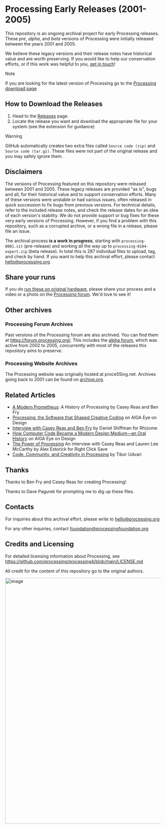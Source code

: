 # Processing Early Releases (2001-2005)
This repository is an ongoing archival project for early Processing releases. These _pre_, _alpha_, and _beta_ versions of Processing were initially released between the years 2001 and 2005. 

We believe these legacy versions and their release notes have historical value and are worth preserving. If you would like to help our conservation efforts, or if this work was helpful to you, [get in touch](#contacts)!

> [!NOTE]  
> If you are looking for the latest version of Processing go to the [Processing download page](https://processing.org/download)

## How to Download the Releases

1. Head to the [Releases](https://github.com/SableRaf/processing-revisions/releases) page.
1. Locate the release you want and download the appropriate file for your system (see the extension for guidance)

> [!WARNING]
> GitHub automatically creates two extra files called `Source code (zip)` and `Source code (tar.gz)`. These files were not part of the original release and you may safely ignore them.

## Disclaimers
The versions of Processing featured on this repository were released between 2001 and 2005. These legacy releases are provided "as is", bugs and all, for their historical value and to support conservation efforts. Many of these versions were unstable or had various issues, often released in quick succession to fix bugs from previous versions. For technical details, refer to the included release notes, and check the release dates for an idea of each version's stability. We do not provide support or bug fixes for these very early versions of Processing. However, if you find a problem with this repository, such as a corrupted archive, or a wrong file in a release, please file an issue. 

The archival process **is a work in progress**, starting with `processing-0001.sit` (pre-release) and working all the way up to `processing-0104-expert.zip` (beta release). In total this is 287 individual files to upload, tag, and check by hand. If you want to help this archival effort, please contact hello@processing.org.

## Share your runs

If you do [run these on original hardware](https://x.com/davepvm/status/1821897927888892148), please share your process and a video or a photo on the [Processing forum](https://discourse.processing.org/). We'd love to see it!

## Other archives

### Processing Forum Archives
Past versions of the Processing forum are also archived. You can find them at https://forum.processing.org/. This includes the [alpha forum](https://forum.processing.org/alpha/), which was active from 2002 to 2005, concurrently with most of the releases this repository aims to preserve.

### Processing Website Archives
The Processing website was originally hosted at proce55ing.net. Archives going back to 2001 can be found on [archive.org](https://web.archive.org/web/20240000000000*/proce55ing.net).

## Related Articles
* [A Modern Prometheus](https://medium.com/processing-foundation/a-modern-prometheus-59aed94abe85): A History of Processing by Casey Reas and Ben Fry
* [Processing: the Software that Shaped Creative Coding](https://eyeondesign.aiga.org/processing-the-software-that-shaped-creative-coding/) on AIGA Eye on Design
* [Interview with Casey Reas and Ben Fry](https://rhizome.org/editorial/2009/sep/23/interview-with-casey-reas-and-ben-fry/) by Daniel Shiffman for Rhizome
* [How Computer Code Became a Modern Design Medium—an Oral History](https://eyeondesign.aiga.org/how-an-mit-research-group-turned-computer-code-into-a-modern-design-medium/) on AIGA Eye on Design
* [The Power of Processing](https://www.rightclicksave.com/article/the-power-of-processing-casey-reas-and-lauren-lee-mccarthy-interview-generative-art) An interview with Casey Reas and Lauren Lee McCarthy by Alex Estorick for Right Click Save
* [Code, Community, and Creativity in Processing](https://fredi.hepvs.ch/global/documents/328908) by Tibor Udvari

## Thanks

Thanks to Ben Fry and Casey Reas for creating Processing!

Thanks to Dave Pagurek for prompting me to dig up these files.

## Contacts

For inquiries about this archival effort, please write to hello@processing.org

For any other inquiries, contact foundation@processingfoundation.org

## Credits and Licensing

For detailed licensing information about Processing, see https://github.com/processing/processing4/blob/main/LICENSE.md

All credit for the content of this repository go to the original authors.

<img width="794" alt="image" src="https://github.com/user-attachments/assets/8c7d3b52-d5f5-40cf-a18e-b1becf3a3fe1">
